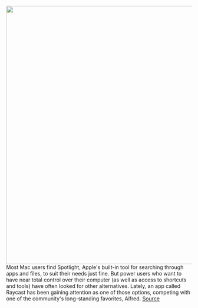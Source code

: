 <img src='https://cdn.vox-cdn.com/thumbor/hbGqM0MZgQaks7L4EA_VmuqiTJ4=/0x0:1720x1000/1200x800/filters:focal(723x363:997x637)/cdn.vox-cdn.com/uploads/chorus_image/image/71012320/Untitled.0.png' width='700px' /><br/>
Most Mac users find Spotlight, Apple's built-in tool for searching through apps and files, to suit their needs just fine. But power users who want to have near total control over their computer (as well as access to shortcuts and tools) have often looked for other alternatives. Lately, an app called Raycast has been gaining attention as one of those options, competing with one of the community's long-standing favorites, Alfred.
<a href='https://www.theverge.com/23170431/raycast-how-to-macos-search-extensions-alfred-spotlight'> Source <a/>